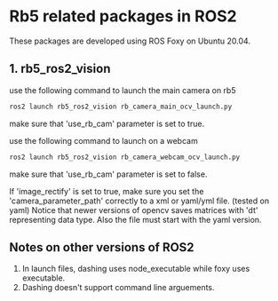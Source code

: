 # Rb5 related packages in ROS2

These packages are developed using ROS Foxy on Ubuntu 20.04.

## 1. rb5_ros2_vision

use the following command to launch the main camera on rb5

``` bash
ros2 launch rb5_ros2_vision rb_camera_main_ocv_launch.py
```
make sure that 'use_rb_cam' parameter is set to true.

use the following command to launch on a webcam
``` bash
ros2 launch rb5_ros2_vision rb_camera_webcam_ocv_launch.py
```
make sure that 'use_rb_cam' parameter is set to false.

If 'image_rectify' is set to true, make sure you set the 'camera_parameter_path'
correctly to a xml or yaml/yml file. (tested on yaml) Notice that newer versions of opencv saves matrices with 'dt' representing data type. Also the file must start with the yaml version.

## Notes on other versions of ROS2

1. In launch files, dashing uses node_executable while foxy uses executable.
2. Dashing doesn't support command line arguements. 

